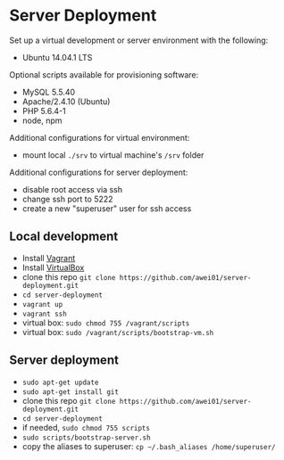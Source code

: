 # Server Deployment #

Set up a virtual development or server environment with the following:
* Ubuntu 14.04.1 LTS

Optional scripts available for provisioning software:
* MySQL 5.5.40
* Apache/2.4.10 (Ubuntu)
* PHP 5.6.4-1
* node, npm

Additional configurations for virtual environment:
* mount local `./srv` to virtual machine's `/srv` folder

Additional configurations for server deployment:
* disable root access via ssh
* change ssh port to 5222
* create a new "superuser" user for ssh access

## Local development ##
* Install [Vagrant](http://www.vagrantup.com)
* Install [VirtualBox](https://www.virtualbox.org/)
* clone this repo `git clone https://github.com/awei01/server-deployment.git`
* `cd server-deployment`
* `vagrant up`
* `vagrant ssh`
* virtual box: `sudo chmod 755 /vagrant/scripts`
* virtual box: `sudo /vagrant/scripts/bootstrap-vm.sh`

## Server deployment ##
* `sudo apt-get update`
* `sudo apt-get install git`
* clone this repo `git clone https://github.com/awei01/server-deployment.git`
* `cd server-deployment`
* if needed, `sudo chmod 755 scripts`
* `sudo scripts/bootstrap-server.sh`
* copy the aliases to superuser: `cp ~/.bash_aliases /home/superuser/`
